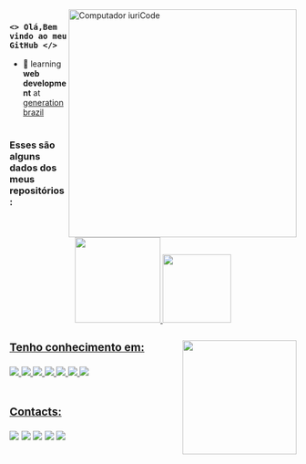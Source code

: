  <img src="https://raw.githubusercontent.com/MicaelliMedeiros/micaellimedeiros/master/image/computer-illustration.png" min-width="400px" max-width="400px" width="400px" align="right" alt="Computador iuriCode">

### `<> Olá,Bem vindo ao meu GitHub </>`
- 🌱 learning <b>web development</b> at [generation brazil](https://brazil.generation.org/) 
#

<h3> Esses são alguns dados dos meus repositórios:</3> </p>
<div align="center">
  <a href="https://github.com/LayannePereira">
  <img height="150em" src="https://github-readme-stats.vercel.app/api?username=LayannePereira&show_icons=true&theme=radical&include_all_commits=true&count_private=true"/>
  <img height="120em" src="https://github-readme-stats.vercel.app/api/top-langs/?username=LayannePereira&layout=compact&langs_count=7&theme=radical"/>
</div>
 
  <img align="right" height="200em" 
  src="https://user-images.githubusercontent.com/98171057/154536926-6d65e225-1947-426a-a37d-b06f11c6dc39.png"/>
 <h3> Tenho conhecimento em:</3> </p>
     <img src= https://img.shields.io/badge/Java-ED8B00?style=for-the-badge&logo=java&logoColor=white>
     <img src= https://img.shields.io/badge/Eclipse-2C2255?style=for-the-badge&logo=eclipse&logoColor=white>
     <img src= https://img.shields.io/badge/Spring_Boot-F2F4F9?style=for-the-badge&logo=spring-boot>
     <img src= https://img.shields.io/badge/MySQL-005C84?style=for-the-badge&logo=mysql&logoColor=white>
     <img src= https://img.shields.io/badge/Postman-FF6C37?style=for-the-badge&logo=Postman&logoColor=white>
     <img src=  https://img.shields.io/badge/GitHub-100000?style=for-the-badge&logo=github&logoColor=white>
     <img src=  https://img.shields.io/badge/GIT-E44C30?style=for-the-badge&logo=git&logoColor=white>

 
   #
  
  <h3>Contacts: </p> </3>
      <a href = "https://www.instagram.com/laay_pereiira"><img src="https://img.shields.io/badge/-Instagram-%23E4405F?style=for-the-badge&logo=instagram&logoColor=white" target="_blank"></a>
      <a href="https://www.twitch.tv/LayannePereiira" target="_blank"><img src="https://img.shields.io/badge/Twitch-9146FF?style=for-the-badge&logo=twitch&logoColor=white" target="_blank"></a>
      <a href = "mailto:layannepereiraa28@gmail.com"><img src="https://img.shields.io/badge/Gmail-D14836?style=for-the-badge&logo=gmail&logoColor=white" target="_blank"></a>
      <a href="https://www.linkedin.com/in/igorluan95" target="_blank"><img src="https://img.shields.io/badge/-LinkedIn-%230077B5?style=for-the-badge&logo=linkedin&logoColor=white" target="_blank"></a>
     <a href="https://api.whatsapp.com/send?phone=5511974100144" target="_blank"><img src="https://img.shields.io/badge/WhatsApp-25D366?style=for-the-badge&logo=whatsapp&logoColor=white" target="_blank"></a> 
     
##
 
 
 
</div>
